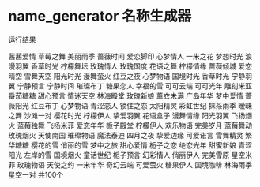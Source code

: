 # name_generator 名称生成器

运行结果

茜茜爱情 草莓之舞 美丽雨季 蔷薇时间 爱恋脚印 心梦情人 一米之花 梦想时光 浪漫羽翼 香草时光 柠檬舞坛 玫瑰情人 玫瑰国度 花语之舞 柠檬情缘 蔷薇倾城 爱恋晴空 雪舞天空 阳光时光 漫舞萤火 红豆之夜 心梦物语 国境时光 香草时光 宁静羽翼 宁静预言 宁静时间 璀璨布丁 糖果恋人 幸福的雪 可可云端 可可光年 雕刻米亚 番茄糖糖 甜心预言 情迷天空 林海殿堂 玫瑰新娘 薰衣未满 广岛年华 梦中爱情 蔷薇阳光 红豆布丁 心梦物语 青涩恋人 锁住之恋 太阳精灵 彩虹世纪 抹茶雨季 暧昧之舞 沙滩一对 樱花时光 柠檬伊人 挚爱羽翼 花语盒子 漫舞情缘 阳光羽翼 飞扬烟火 蓝莓独舞 飞扬米菲 爱恋年华 栀子殿堂 柠檬伊人 欢乐物语 完美岁月 蓝莓舞动 玫瑰烟火 天使南国 璀璨物语 魔法泰迪 四月之夜 挚爱边缘 可爱诺言 雪舞精灵 繁华糖糖 樱花的雪 俏丽的雪 梦中之旅 甜心爱情 栀子之恋 绝恋光年 甜蜜新娘 青涩阳光 左岸的雪 国境烟火 童话世纪 栀子预言 幻彩情人 俏丽伊人 完美雪原 星空米菲 玫瑰物语 天使之约 一米年华 奇幻云端 可爱萤火 糖果伊人 国境咖啡 林海雨季 星空一对 共100个
